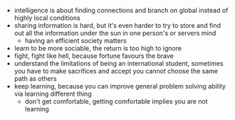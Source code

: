 -   intelligence is about finding connections and branch on global instead of highly local conditions
-   sharing information is hard, but it's even harder to try to store and find out all the information under the sun in one person's or servers mind
	- having an efficient society matters
-   learn to be more sociable, the return is too high to ignore
-   fight, fight like hell, because fortune favours the brave
-   understand the limitations of being an international student, sometimes you have to make sacrifices and accept you cannot choose the same path as others
-   keep learning, because you can improve general problem solving ability via learning different thing
	- don't get comfortable, getting comfortable implies you are not learning

